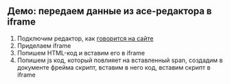 ## Демо: передаем данные из ace-редактора в iframe

1. Подключим редактор, как [говорится на сайте](https://ace.c9.io/#nav=embedding)
2. Приделаем iframe
3. Попишем HTML-код и вставим его в iframe
4. Попишем js код, который повлияет на вставленный span, создадим в документе фрейма скрипт, вставим в него код, вставим скрипт в iframe
